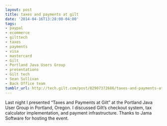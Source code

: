 ```yaml
---
layout: post
title: taxes and payments at gilt
date: '2014-04-16T13:28:00-04:00'
tags:
- paypal
- ecommerce
- gilttech
- taxes
- payments
- visa
- mastercard
- Gilt
- Portland Java Users Group
- presentations
- Gilt tech
- Sean Sullivan
- Back Office team
tumblr_url: http://tech.gilt.com/post/82907372686/taxes-and-payments-at-gilt
---
```

Last night I presented “Taxes and Payments at Gilt” at the Portland Java User Group in Portland, Oregon. I discussed Gilt’s checkout system, tax calculator implementation, and payment infrastructure. Thanks to Jama Software for hosting the event.
